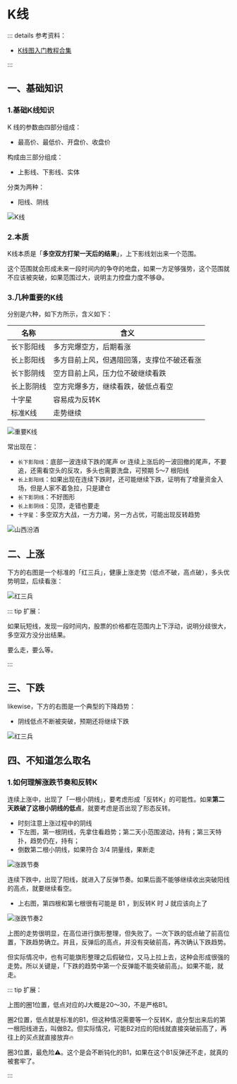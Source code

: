 # K线

::: details 参考资料：

- [K线图入门教程合集](https://www.bilibili.com/video/BV1L54y1d7DL)

:::

## 一、基础知识

### 1.基础K线知识

K 线的参数由四部分组成：

- 最高价、最低价、开盘价、收盘价

构成由三部分组成：

- 上影线、下影线、实体

分类为两种：

- 阳线、阴线

<img src="https://blogcola1213.oss-cn-wuhan-lr.aliyuncs.com/practice/stock/04.png" alt="K线" style="margin: auto;zoom: normal">

### 2.本质

K线本质是「**多空双方打架一天后的结果**」，上下影线划出来一个范围。

这个范围就会形成未来一段时间内的争夺的地盘，如果一方足够强势，这个范围就不应该被突破，如果范围过大，说明主力控盘力度不够😅。

### 3.几种重要的K线

分别是六种，如下方所示，含义如下：

| 名称      | 含义                    |
|---------|-----------------------|
| 长`下`影阳线 | 多方完爆空方，后期看涨           |
| 长`上`影阳线 | 多方目前上风，但遇阻回落，支撑位不破还看涨 |
| 长`下`影阴线 | 空方目前上风，压力位不破继续看跌      |
| 长上影阴线   | 空方完爆多方，继续看跌，破低点看空     |
| 十字星     | 容易成为反转K               |
| 标准K线    | 走势继续                  |

<img src="https://blogcola1213.oss-cn-wuhan-lr.aliyuncs.com/practice/stock/07.png" alt="重要K线" style="margin: auto;zoom: normal">

常出现在：

- `长下影阳线`：底部一波连续下跌的尾声 or 连续上涨后的一波回撤的尾声，不要追，还需看空头的反攻，多头也需要洗盘，可预期 5～7 根阳线
- `长上影阳线`：如果出现在连续下跌时，还可能继续下跌，证明有了增量资金入场，但是人家不着急拉，只是建仓
- `长下影阴线`：不好图形
- `长上影阴线`：见顶，走错也要走
- `十字星`：多空双方大战，一方力竭，另一方占优，可能出现反转趋势

<img src="https://blogcola1213.oss-cn-wuhan-lr.aliyuncs.com/practice/stock/08.png" alt="山西汾酒" style="margin: auto;zoom: normal">

## 二、上涨

下方的右图是一个标准的「红三兵」，健康上涨走势（低点不破，高点破），多头优势明显，后续看涨：

<img src="https://blogcola1213.oss-cn-wuhan-lr.aliyuncs.com/practice/stock/05.png" alt="红三兵" style="margin: auto;zoom: normal">

::: tip 扩展：

如果玩短线，发现一段时间内，股票的价格都在范围内上下浮动，说明分歧很大，多空双方没分出结果。

要么走，要么等。

:::

## 三、下跌

likewise，下方的右图是一个典型的下降趋势：

- 阴线低点不断被突破，预期还将继续下跌

<img src="https://blogcola1213.oss-cn-wuhan-lr.aliyuncs.com/practice/stock/06.png" alt="红三兵" style="margin: auto;zoom: normal">

## 四、不知道怎么取名

### 1.如何理解涨跌节奏和反转K

连续上涨中，出现了「一根小阴线」，要考虑形成「反转K」的可能性。如果**第二天跌破了这根小阴线的低点**，就要考虑是否出现了形态反转。

- 时刻注意上涨过程中的阴线
- 下左图，第一根阴线，先拿住看趋势；第二天小范围波动，持有；第三天特扑，趋势仍在，持有；
- 倒数第二根小阴线，如果符合 3/4 阴量线，果断走

<img src="https://blogcola1213.oss-cn-wuhan-lr.aliyuncs.com/practice/stock/09.png" alt="涨跌节奏" style="margin: auto;zoom: normal">

连续下跌中，出现了阳线，就进入了反弹节奏。如果后面不能够继续收出突破阳线的高点，就要继续看空。

- 上右图，第四根和第七根很有可能是 B1 ，到反转K 时 J 就应该向上了

<img src="https://blogcola1213.oss-cn-wuhan-lr.aliyuncs.com/practice/stock/10.png" alt="涨跌节奏2" style="margin: auto;zoom: normal">

上图的走势很明显，在高位进行旗形整理，但失败了。一次下跌的低点破了前高位置，下跌趋势确立。并且，反弹后的高点，并没有突破前高，再次确认下跌趋势。

但实际情况中，也有可能旗形整理之后假破位，又马上拉上去，这种会形成很强的走势。所以关键是，「下跌的趋势中第一个反弹能不能突破前高」。如果不能，就走。

::: tip 扩展：

上图的圈1位置，低点对应的J大概是20～30，不是严格B1。

圈2位置，低点就是标准的B1，但这种情况需要等一个反转K，底分型出来后的第一根阳线进去，叫做B2。但实际情况，可能B2对应的阳线就直接突破前高了，再往上的买点就直接放弃🔥

圈3位置，最危险⚠️。这个是会不断钝化的B1，如果在这个B1反弹还不走，就真的被套牢了。

:::